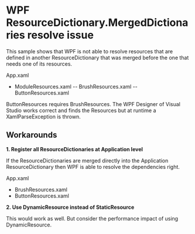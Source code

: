 # WPF ResourceDictionary.MergedDictionaries resolve issue

This sample shows that WPF is not able to resolve resources that are defined in another ResourceDictionary that was merged before the one that needs one of its resources.
   
App.xaml
- ModuleResources.xaml
-- BrushResources.xaml
-- ButtonResources.xaml
  
ButtonResources requires BrushResources. The WPF Designer of Visual Studio works correct and finds the Resources but at runtime a XamlParseException is thrown.
  
## Workarounds

**1. Register all ResourceDictionaries at Application level**

If the ResourceDictionaries are merged directly into the Application ResourceDictionary then WPF is able to resolve the dependencies right.

App.xaml
- BrushResources.xaml
- ButtonResources.xaml

**2. Use DynamicResource instead of StaticResource**

This would work as well. But consider the performance impact of using DynamicResource.